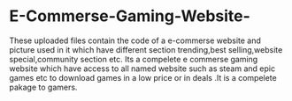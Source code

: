 # E-Commerse-Gaming-Website-
These uploaded files contain the code of a e-commerse website and picture used in it which have different section trending,best selling,website special,community section etc.
Its a compelete e commerse gaming website which have access to all named website such as steam and epic games etc to download games in a low price or in deals .It is a compelete pakage to gamers. 
